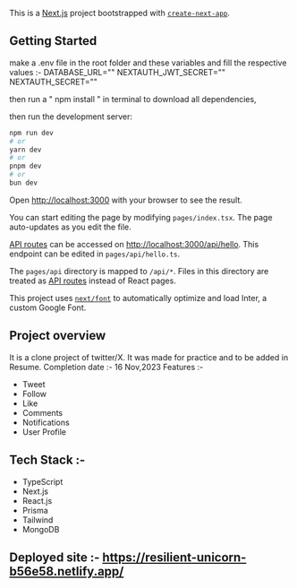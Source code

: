 This is a [Next.js](https://nextjs.org/) project bootstrapped with [`create-next-app`](https://github.com/vercel/next.js/tree/canary/packages/create-next-app).

## Getting Started

make a .env file in the root folder and these variables and fill the respective values :-
  DATABASE_URL=""
  NEXTAUTH_JWT_SECRET=""
  NEXTAUTH_SECRET=""

then run a " npm install " in terminal to download all dependencies,

then run the development server:

```bash
npm run dev
# or
yarn dev
# or
pnpm dev
# or
bun dev
```

Open [http://localhost:3000](http://localhost:3000) with your browser to see the result.

You can start editing the page by modifying `pages/index.tsx`. The page auto-updates as you edit the file.

[API routes](https://nextjs.org/docs/api-routes/introduction) can be accessed on [http://localhost:3000/api/hello](http://localhost:3000/api/hello). This endpoint can be edited in `pages/api/hello.ts`.

The `pages/api` directory is mapped to `/api/*`. Files in this directory are treated as [API routes](https://nextjs.org/docs/api-routes/introduction) instead of React pages.

This project uses [`next/font`](https://nextjs.org/docs/basic-features/font-optimization) to automatically optimize and load Inter, a custom Google Font.

## Project overview

It is a clone project of twitter/X.
It was made for practice and to be added in Resume.
Completion date :- 16 Nov,2023
Features :-

- Tweet
- Follow
- Like
- Comments
- Notifications
- User Profile

## Tech Stack :-

- TypeScript
- Next.js
- React.js
- Prisma
- Tailwind
- MongoDB

## Deployed site :- https://resilient-unicorn-b56e58.netlify.app/
